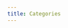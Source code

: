 ```yaml
---
title: Categories
---
```


<script setup lang="ts">
import Category from "../../.vitepress/theme/views/Blog/category.vue";
</script>

<Category />
